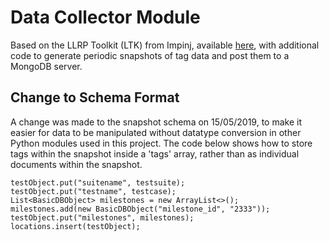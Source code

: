 # Data Collector Module

Based on the LLRP Toolkit (LTK) from Impinj, available [here](https://support.impinj.com/hc/en-us/articles/202756168-Hello-LLRP-Low-Level-Reader-Protocol-), with additional code to generate periodic snapshots of tag data and post them to a MongoDB server.

## Change to Schema Format

A change was made to the snapshot schema on 15/05/2019, to make it easier for data to be manipulated without datatype conversion in other Python modules used in this project. The code below shows how to store tags within the snapshot inside a 'tags' array, rather than as individual documents within the snapshot.

```
testObject.put("suitename", testsuite);
testObject.put("testname", testcase);         
List<BasicDBObject> milestones = new ArrayList<>();
milestones.add(new BasicDBObject("milestone_id", "2333"));
testObject.put("milestones", milestones);
locations.insert(testObject);
```
